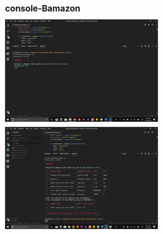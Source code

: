 # console-Bamazon

![Alt text](./images/Bamazon_Load_Page.png?raw=true "Title")

![Alt text](./images/Bamazon_Order_Page.png?raw=true "Title")

